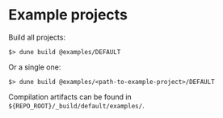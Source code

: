 # Example projects

Build all projects:
```
$> dune build @examples/DEFAULT
```

Or a single one:
```
$> dune build @examples/<path-to-example-project>/DEFAULT
```

Compilation artifacts can be found in `${REPO_ROOT}/_build/default/examples/`.
